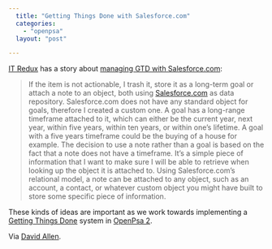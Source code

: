 ```yaml
---
  title: "Getting Things Done with Salesforce.com"
  categories: 
    - "openpsa"
  layout: "post"

---
```

[IT Redux][1] has a story about [managing GTD with Salesforce.com][2]:

> If the item is not actionable, I trash it, store it as a long-term goal or attach a note to an object, both using [Salesforce.com][3] as data repository. Salesforce.com does not have any standard object for goals, therefore I created a custom one. A goal has a long-range timeframe attached to it, which can either be the current year, next year, within five years, within ten years, or within one’s lifetime. A goal with a five years timeframe could be the buying of a house for example. The decision to use a note rather than a goal is based on the fact that a note does not have a timeframe. It’s a simple piece of information that I want to make sure I will be able to retrieve when looking up the object it is attached to. Using Salesforce.com’s relational model, a note can be attached to any object, such as an account, a contact, or whatever custom object you might have built to store some specific piece of information.

These kinds of ideas are important as we work towards implementing a [Getting Things Done][4] system in [OpenPsa 2][5].

Via [David Allen][6].

[1]: http://itredux.com/blog/
[2]: http://itredux.com/blog/office-20/getting-things-done-with-office-20/
[3]: http://www.salesforce.com/
[4]: http://www.43folders.com/2004/09/08/getting-started-with-getting-things-done/
[5]: http://www.openpsa.org/
[6]: http://www.davidco.com/blogs/david/archives/2006/01/gtd_through_the.html
